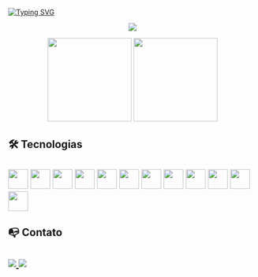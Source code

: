 [![Typing SVG](https://readme-typing-svg.herokuapp.com?font=Fira&color=%2316A4FF&lines=%3C+Ola%2C+Eu+sou+o+Thiago+Frozzi+%F0%9F%91%8B+%2F%3E)](https://git.io/typing-svg)


<p align="center">
  <img src="https://media.giphy.com/media/xdHXIrM5Uz1UA/giphy.gif?cid=790b761170ed85e62f651ad1f7da127bcf3539d89086f4da&rid=giphy.gif&ct=g">
</p>

<div  align="center">
 <img height="170em" src="https://github-readme-stats.vercel.app/api?username=thiagox10&theme=tokyonight&show_icons=true)">
 <img height="170em" src="https://github-readme-stats.vercel.app/api/top-langs/?username=thiagox10&theme=tokyonight&layout=compact">
</div>

<h2> 🛠️ Tecnologias<h2/>
<div style="display: inline_block">
  <img width="40" src="https://cdn.jsdelivr.net/gh/devicons/devicon/icons/html5/html5-original.svg" />
  <img width="40" src="https://cdn.jsdelivr.net/gh/devicons/devicon/icons/css3/css3-original.svg" />
  <img width="40" src="https://cdn.jsdelivr.net/gh/devicons/devicon/icons/javascript/javascript-original.svg" />
  <img width="40" src="https://cdn.jsdelivr.net/gh/devicons/devicon/icons/react/react-original.svg" />
  <img width="40" src="https://cdn.jsdelivr.net/gh/devicons/devicon/icons/redux/redux-original.svg" />
  <img width="40" src="https://cdn.jsdelivr.net/gh/devicons/devicon/icons/jest/jest-plain.svg" />
  <img width="40" src="https://cdn.jsdelivr.net/gh/devicons/devicon/icons/docker/docker-plain-wordmark.svg" />
  <img width="40" src="https://cdn.jsdelivr.net/gh/devicons/devicon/icons/mysql/mysql-original-wordmark.svg" />
  <img width="40" src="https://cdn.jsdelivr.net/gh/devicons/devicon/icons/bootstrap/bootstrap-plain.svg" />
  <img width="40" src="https://cdn.jsdelivr.net/gh/devicons/devicon/icons/nodejs/nodejs-original.svg" />
  <img width="40" src="https://cdn.jsdelivr.net/gh/devicons/devicon/icons/typescript/typescript-original.svg" />
  <img width="40" src="https://cdn.jsdelivr.net/gh/devicons/devicon/icons/express/express-original.svg" />
  
  

</div>

<h2> 📭 Contato<h2/>
<a href='https://www.linkedin.com/in/thiagofrozzi/' target='_blanck'><img src="https://img.shields.io/badge/LinkedIn-0077B5?style=for-the-badge&logo=linkedin&logoColor=white" />
 <a href='mailto:thiagofrozzi@gmail.com?subject=CONTATO_GITHUB' target='_blanck'><img src="https://img.shields.io/badge/Gmail-D14836?style=for-the-badge&logo=gmail&logoColor=white" />
 
   
  
